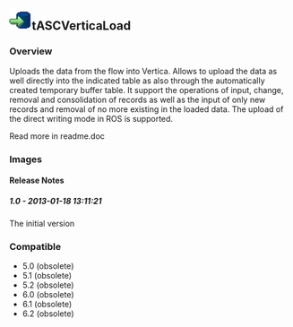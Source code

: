 ## <img src='./logo.jpg' width='40' height='40'>tASCVerticaLoad

### Overview
Uploads the data from the flow into Vertica. Allows to upload the data as well directly into the indicated table as also through the automatically created temporary buffer table. It support the operations of input, change, removal and consolidation of records as well as the input of only new records and removal of no more existing in the loaded data. The upload of the direct writing mode in ROS is supported.

Read more in readme.doc
### Images




#### Release Notes

##### 1.0 - 2013-01-18 13:11:21
The initial version
### Compatible
 -  5.0 (obsolete)
 -   5.1 (obsolete)
 -   5.2 (obsolete)
 -   6.0 (obsolete)
 -   6.1 (obsolete)
 -   6.2 (obsolete)